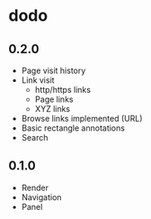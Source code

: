 # dodo

## 0.2.0

- Page visit history
- Link visit
    - http/https links
    - Page links
    - XYZ links
- Browse links implemented (URL)
- Basic rectangle annotations
- Search

## 0.1.0

- Render
- Navigation
- Panel

